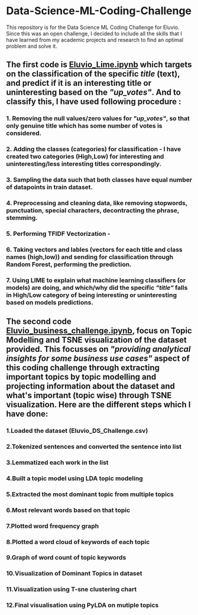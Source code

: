 # Data-Science-ML-Coding-Challenge
This repository is for the Data Science ML Coding Challenge for Eluvio. Since this was an open challenge, I decided to include all the skills that I have learned from my academic projects and research to find an optimal problem and solve it.
## The first code is [Eluvio_Lime.ipynb](https://github.com/tanvijain13/-Data-Science-ML-Coding-Challenge/blob/main/Eluvio_Lime.ipynb) which targets on the classification of the specific *title* (text), and predict if it is an interesting title or uninteresting based on the *"up_votes"*. And to classify this, I have used following procedure :
  ### 1. Removing the null values/zero values for *"up_votes"*, so that only genuine title which has some number of votes is considered. 
  ### 2. Adding the classes (categories) for classification - I have created two categories **(High,Low)** for interesting and uninteresting/less interesting titles correspondingly.
  ### 3. Sampling the data such that both classes have equal number of datapoints in train dataset.
  ### 4. Preprocessing and cleaning data, like removing stopwords, punctuation, special characters, decontracting the phrase, stemming.
  ### 5. Performing TFIDF Vectorization -  
  ### 6. Taking vectors and lables (vectors for each title and class names (high,low)) and sending for classification through Random Forest, performing the prediction.
  ### 7. Using LIME to explain what machine learning classifiers (or models) are doing, and which/why did the specific *"title"* falls in High/Low category of being interesting or uninteresting based on models predictions. 
  

## The second code [Eluvio_business_challenge.ipynb](https://github.com/tanvijain13/-Data-Science-ML-Coding-Challenge/blob/main/Eluvio_business_challenge.ipynb), focus on Topic Modelling and TSNE visualization of the dataset provided. This focusses on *"providing analytical insights for some business use cases"* aspect of this coding challenge through extracting important topics by topic modelling and projecting information about the dataset and what's important (topic wise) through TSNE visualization. Here are the different steps which I have done:

  ### 1.Loaded the dataset **(Eluvio_DS_Challenge.csv)**
  ### 2.Tokenized sentences and converted the sentence into list
  ### 3.Lemmatized each work in the list
  ### 4.Built a topic model using LDA topic modeling
  ### 5.Extracted the most dominant topic from multiple topics
  ### 6.Most relevant words based on that topic
  ### 7.Plotted word frequency graph
  ### 8.Plotted a word cloud of keywords of each topic
  ### 9.Graph of word count of topic keywords
  ### 10.Visualization of Dominant Topics in dataset
  ### 11.Visualization using T-sne clustering chart
  ### 12.Final visualisation using PyLDA on mutiple topics 
